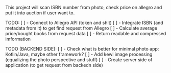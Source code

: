 This project will scan ISBN number from photo, check price on allegro and put it into auction if
user want to.

TODO: 
[ ] - Connect to Allegro API (token and shit)
[ ] - Integrate ISBN (and metadata from it) to get find request from Allegro
[ ] - Calculate average price/bought books from request data
[ ] - Return readable and compressed imformation

TODO (BACKEND SIDE):
[ ] - Check what is better for minimal photo app: Kotlin/Java, maybe other framework?
[ ] - Add kewl image processing (equalizing the photo perspective and stuff)
[ ] - Create server side of application (to get request from backedn side)

